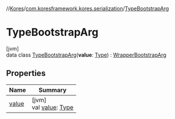 //[Kores](../../../index.md)/[com.koresframework.kores.serialization](../index.md)/[TypeBootstrapArg](index.md)

# TypeBootstrapArg

[jvm]\
data class [TypeBootstrapArg](index.md)(**value**: [Type](https://docs.oracle.com/javase/8/docs/api/java/lang/reflect/Type.html)) : [WrapperBootstrapArg](../-wrapper-bootstrap-arg/index.md)

## Properties

| Name | Summary |
|---|---|
| [value](value.md) | [jvm]<br>val [value](value.md): [Type](https://docs.oracle.com/javase/8/docs/api/java/lang/reflect/Type.html) |
